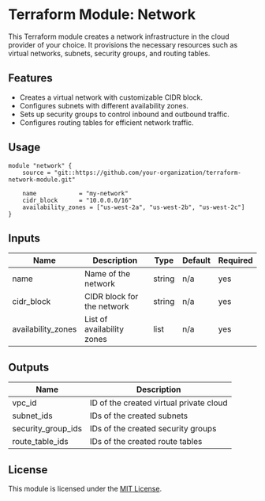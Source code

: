 # Terraform Module: Network

This Terraform module creates a network infrastructure in the cloud provider of your choice. It provisions the necessary resources such as virtual networks, subnets, security groups, and routing tables.

## Features

- Creates a virtual network with customizable CIDR block.
- Configures subnets with different availability zones.
- Sets up security groups to control inbound and outbound traffic.
- Configures routing tables for efficient network traffic.

## Usage

```hcl
module "network" {
    source = "git::https://github.com/your-organization/terraform-network-module.git"

    name            = "my-network"
    cidr_block      = "10.0.0.0/16"
    availability_zones = ["us-west-2a", "us-west-2b", "us-west-2c"]
}
```

## Inputs

| Name                  | Description                             | Type   | Default | Required |
|-----------------------|-----------------------------------------|--------|---------|----------|
| name                  | Name of the network                      | string | n/a     | yes      |
| cidr_block            | CIDR block for the network               | string | n/a     | yes      |
| availability_zones    | List of availability zones               | list   | n/a     | yes      |

## Outputs

| Name                  | Description                             |
|-----------------------|-----------------------------------------|
| vpc_id                | ID of the created virtual private cloud  |
| subnet_ids            | IDs of the created subnets               |
| security_group_ids    | IDs of the created security groups       |
| route_table_ids       | IDs of the created route tables          |

## License

This module is licensed under the [MIT License](https://opensource.org/licenses/MIT).
